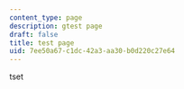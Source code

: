 ```yaml
---
content_type: page
description: gtest page
draft: false
title: test page
uid: 7ee50a67-c1dc-42a3-aa30-b0d220c27e64
---
```

tset